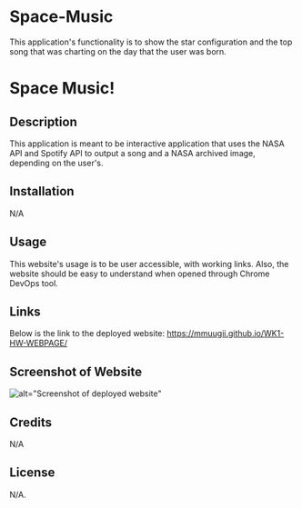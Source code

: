 # Space-Music
This application's functionality is to show the star configuration and the top song that was charting on the day that the user was born. 
# Space Music!

## Description

This application is meant to be interactive application that uses the NASA API and Spotify API to output a song and a NASA archived image, depending on the user's.

## Installation

N/A

## Usage

This website's usage is to be user accessible, with working links. Also, the website should be easy to understand when opened through Chrome DevOps tool.

## Links

Below is the link to the deployed website:
https://mmuugii.github.io/WK1-HW-WEBPAGE/

## Screenshot of Website

![alt="Screenshot of deployed website"](./assets/image_2.png)

## Credits

N/A

## License

N/A.
